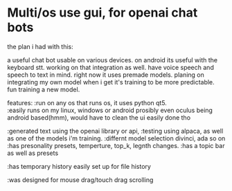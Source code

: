 # Multi/os use gui, for openai chat bots
the plan i had with this:
   
   a useful chat bot usable on various devices. 
   on android its useful with the keyboard stt. working on that integration as well.
   have voice speech and speech to text in mind.
   right now it uses premade models.
   planing on integrating my own model when i get it's training to be more predictable. fun training a new model.
   
   features:
   :run on any os that runs os, it uses python qt5.  
   :easily runs on my linux, windows or android 
      prosibly even oculus being android based(hmm), 
      would have to clean the ui easily done tho 
   
   :generated text using the openai library or api, 
   :testing using alpaca, as well as one of the models i'm training.
   :differnt model selection divinci, ada so on
   :has presonality presets, temperture, top_k, legnth changes.
   :has a topic bar as well as presets

   :has temporary history easily set up for file history
   
   :was designed for mouse drag/touch drag scrolling
   
   
